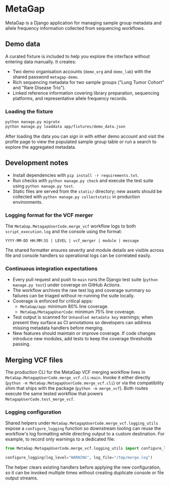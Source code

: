 # MetaGap

MetaGap is a Django application for managing sample group metadata and allele frequency information collected from sequencing workflows.

## Demo data

A curated fixture is included to help you explore the interface without entering data manually. It creates:

- Two demo organisation accounts (`demo_org` and `demo_lab`) with the shared password `metagap-demo`.
- Rich sequencing metadata for two sample groups ("Lung Tumor Cohort" and "Rare Disease Trio").
- Linked reference information covering library preparation, sequencing platforms, and representative allele frequency records.

### Loading the fixture

```bash
python manage.py migrate
python manage.py loaddata app/fixtures/demo_data.json
```

After loading the data you can sign in with either demo account and visit the profile page to view the populated sample group table or run a search to explore the aggregated metadata.

## Development notes

- Install dependencies with `pip install -r requirements.txt`.
- Run checks with `python manage.py check` and execute the test suite using `python manage.py test`.
- Static files are served from the `static/` directory; new assets should be collected with `python manage.py collectstatic` in production environments.

### Logging format for the VCF merger

The `MetaGap.MetagapUserCode.merge_vcf` workflow logs to both `script_execution.log`
and the console using the format:

```
YYYY-MM-DD HH:MM:SS | LEVEL | vcf_merger | module | message
```

The shared formatter ensures severity and module details are visible across file and
console handlers so operational logs can be correlated easily.

### Continuous integration expectations

- Every pull request and push to `main` runs the Django test suite (`python manage.py test`) under coverage on GitHub Actions.
- The workflow archives the raw test log and coverage summary so failures can be triaged without re-running the suite locally.
- Coverage is enforced for critical apps:
  - `MetaGap/app`: minimum 80% line coverage.
  - `MetaGap/MetagapUserCode`: minimum 75% line coverage.
- Test output is scanned for `Unhandled metadata key` warnings; when present they surface as CI annotations so developers can address missing metadata handlers before merging.
- New features should maintain or improve coverage. If code changes introduce new modules, add tests to keep the coverage thresholds passing.

## Merging VCF files

The production CLI for the MetaGap VCF merging workflow lives in
`MetaGap.MetagapUserCode.merge_vcf.cli:main`. Invoke it either directly
(`python -m MetaGap.MetagapUserCode.merge_vcf.cli`) or via the
compatibility shim that ships with the package (`python -m merge_vcf`).
Both routes execute the same tested workflow that powers
`MetagapUserCode.test_merge_vcf`.

### Logging configuration

Shared helpers under ``MetaGap.MetagapUserCode.merge_vcf.logging_utils``
expose a ``configure_logging`` function so downstream tooling can reuse the
workflow's log formatting while directing output to a custom destination.
For example, to record only warnings to a dedicated file:

```python
from MetaGap.MetagapUserCode.merge_vcf.logging_utils import configure_logging

configure_logging(log_level="WARNING", log_file="/tmp/merge.log")
```

The helper clears existing handlers before applying the new configuration, so
it can be invoked multiple times without creating duplicate console or file
output streams.
